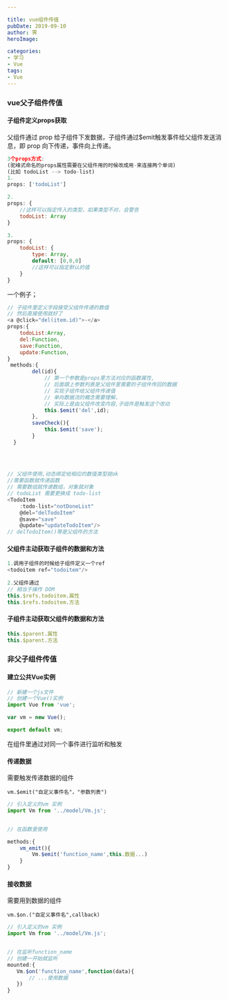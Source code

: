 ```yaml
---

title: vue组件传值
pubDate: 2019-09-10
author: 霁
heroImage:

categories:
- 学习
- Vue
tags:
- Vue
---
```


### vue父子组件传值

#### 子组件定义props获取

父组件通过 prop 给子组件下发数据，子组件通过$emit触发事件给父组件发送消息，即 prop 向下传递，事件向上传递。

```javascript
3个props方式:
(驼峰式命名的props属性需要在父组件用的时候改成用-来连接两个单词)
(比如 todoList --> todo-list)
1.
props: ['todoList']

2.
props: { 
    //这样可以指定传入的类型，如果类型不对，会警告 
    todoList: Array 
}

3.
props: { 
    todoList: { 
        type: Array, 
        default: [0,0,0] 
        //这样可以指定默认的值 
    } 
}
```

一个例子；

```javascript
// 子组件里定义字段接受父组件传递的数值
// 然后直接使用就好了
<a @click="del(item.id)">-</a> 
props:{
	todoList:Array,
	del:Function,
	save:Function,
	update:Function,
}
 methods:{
        del(id){
            // 第一个参数是props里方法对应的函数属性,
            // 后面跟上参数列表是父组件里需要的子组件传回的数据
            // 实现子组件给父组件传递值
            // 单向数据流的概念需要理解，
            // 实际上是由父组件改变内容,子组件是触发这个改动
            this.$emit('del',id);
        },
        saveCheck(){
            this.$emit('save');
        }
  }

    
    
    
// 父组件使用,动态绑定给相应的数值类型就ok
//需要函数就传递函数
// 需要数组就传递数组，对象就对象
// todoList 需要更换成 todo-list
<TodoItem 
	:todo-list="notDoneList" 
    @del="delTodoItem" 
    @save="save" 
    @update="updateTodoItem"/>
// delTodoItem()等是父组件的方法
```

#### 父组件主动获取子组件的数据和方法

```javascript
1.调用子组件的时候给子组件定义一个ref
<todoitem ref="todoitem"/>
    
2.父组件通过
// 相当于操作 DOM 
this.$refs.todoitem.属性
this.$refs.todoitem.方法
```

#### 子组件主动获取父组件的数据和方法

```javascript
this.$parent.属性
this.$parent.方法
```



### 非父子组件传值

#### 建立公共Vue实例

```javascript
// 新建一个js文件
// 创建一个Vue()实例
import Vue from 'vue';

var vm = new Vue();

export default vm;
```

在组件里通过对同一个事件进行监听和触发

#### 传递数据

需要触发传递数据的组件

`vm.$emit("自定义事件名"，"参数列表")`

```javascript
// 引入定义的vm 实例
import Vm from '../model/Vm.js';


// 在函数里使用

methods:{
    vm_emit(){
        Vm.$emit('function_name',this.数据...)
    }
}
```

#### 接收数据

需要用到数据的组件

`vm.$on.("自定义事件名",callback)`

```javascript
// 引入定义的vm 实例
import Vm from '../model/Vm.js';


// 在监听function_name
// 创建一开始就监听
mounted:{
   Vm.$on('function_name',function(data){
       // ...使用数据
   })
}
```

